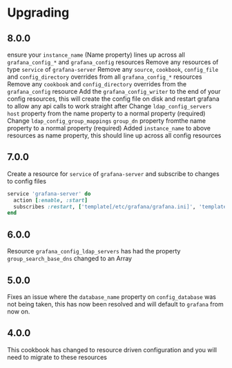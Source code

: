 # Upgrading

## 8.0.0

ensure your `instance_name` (Name property) lines up across all `grafana_config_*` and `grafana_config` resources
Remove any resources of type `service` of `grafana-server`
Remove any `source`, `cookbook`, `config_file` and `config_directory` overrides from all `grafana_config_*` resources
Remove any `cookbook` and `config_directory` overrides from the `grafana_config` resource
Add the `grafana_config_writer` to the end of your config resources, this will create the config file on disk and restart grafana to allow any api calls to work straight after
Change `ldap_config_servers` `host` property from the name property to a normal property (required)
Change `ldap_config_group_mappings` `group_dn` property fromthe name property to a normal property (required)
Added `instance_name` to above resources as name property, this should line up across all config resources

## 7.0.0

Create a resource for `service` of `grafana-server` and subscribe to changes to config files

```ruby
service 'grafana-server' do
  action [:enable, :start]
  subscribes :restart, ['template[/etc/grafana/grafana.ini]', 'template[/etc/grafana/ldap.toml]'], :delayed
end
```

## 6.0.0

Resource `grafana_config_ldap_servers` has had the property `group_search_base_dns` changed to an Array

## 5.0.0

Fixes an issue where the `database_name` property on `config_database` was not being taken, this has now been resolved and will default to `grafana` from now on.

## 4.0.0

This cookbook has changed to resource driven configuration and you will need to migrate to these resources
